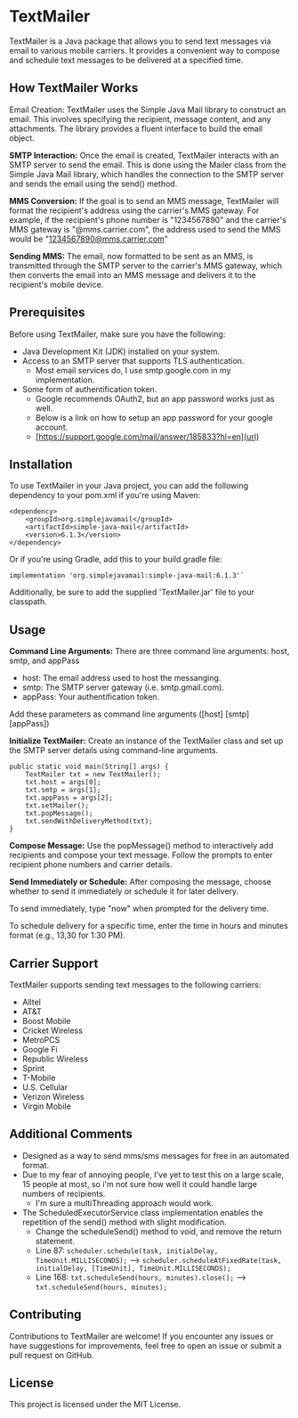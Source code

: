 # TextMailer
TextMailer is a Java package that allows you to send text messages via email to various mobile carriers. It provides a convenient way to compose and schedule text messages to be delivered at a specified time.

## How TextMailer Works
Email Creation: TextMailer uses the Simple Java Mail library to construct an email. This involves specifying the recipient, message content, and any attachments. The library provides a fluent interface to build the email object.

**SMTP Interaction:** Once the email is created, TextMailer interacts with an SMTP server to send the email. This is done using the Mailer class from the Simple Java Mail library, which handles the connection to the SMTP server and sends the email using the send() method.

**MMS Conversion:** If the goal is to send an MMS message, TextMailer will format the recipient's address using the carrier's MMS gateway. For example, if the recipient's phone number is "1234567890" and the carrier's MMS gateway is "@mms.carrier.com", the address used to send the MMS would be "1234567890@mms.carrier.com"

**Sending MMS:** The email, now formatted to be sent as an MMS, is transmitted through the SMTP server to the carrier's MMS gateway, which then converts the email into an MMS message and delivers it to the recipient's mobile device.

## Prerequisites
Before using TextMailer, make sure you have the following:

* Java Development Kit (JDK) installed on your system.
* Access to an SMTP server that supports TLS authentication.
  - Most email services do, I use smtp.google.com in my implementation.
* Some form of authentification token.
  - Google recommends OAuth2, but an app password works just as well.
  - Below is a link on how to setup an app password for your google account.
  - [https://support.google.com/mail/answer/185833?hl=en](url)

## Installation
To use TextMailer in your Java project, you can add the following dependency to your pom.xml if you're using Maven:
```
<dependency>
    <groupId>org.simplejavamail</groupId>
    <artifactId>simple-java-mail</artifactId>
    <version>6.1.3</version>
</dependency>
```
Or if you're using Gradle, add this to your build.gradle file:
```
implementation 'org.simplejavamail:simple-java-mail:6.1.3'`
```
Additionally, be sure to add the supplied 'TextMailer.jar' file to your classpath.
## Usage
**Command Line Arguments:** There are three command line arguments: host, smtp, and appPass
* host: The email address used to host the messanging.
* smtp: The SMTP server gateway (i.e. smtp.gmail.com).
* appPass: Your authentification token.

Add these parameters as command line arguments ([host] [smtp] [appPass])

**Initialize TextMailer:** Create an instance of the TextMailer class and set up the SMTP server details using command-line arguments.
```
public static void main(String[] args) {
    TextMailer txt = new TextMailer();
    txt.host = args[0];
    txt.smtp = args[1];
    txt.appPass = args[2];
    txt.setMailer();
    txt.popMessage();
    txt.sendWithDeliveryMethod(txt);
}
```
**Compose Message:** Use the popMessage() method to interactively add recipients and compose your text message. Follow the prompts to enter recipient phone numbers and carrier details.

**Send Immediately or Schedule:** After composing the message, choose whether to send it immediately or schedule it for later delivery.

To send immediately, type "now" when prompted for the delivery time.

To schedule delivery for a specific time, enter the time in hours and minutes format (e.g., 13,30 for 1:30 PM).
## Carrier Support
TextMailer supports sending text messages to the following carriers:

* Alltel
* AT&T
* Boost Mobile
* Cricket Wireless
* MetroPCS
* Google Fi
* Republic Wireless
* Sprint
* T-Mobile
* U.S. Cellular
* Verizon Wireless
* Virgin Mobile

## Additional Comments
* Designed as a way to send mms/sms messages for free in an automated format.
* Due to my fear of annoying people, I've yet to test this on a large scale, 15 people at most, so i'm not sure how well it could handle large numbers of recipients.
  * I'm sure a multiThreading approach would work.
* The ScheduledExecutorService class implementation enables the repetition of the send() method with slight modification.
  * Change the scheduleSend() method to void, and remove the return statement.
  * Line 87: `scheduler.schedule(task, initialDelay, TimeUnit.MILLISECONDS);` --> `scheduler.scheduleAtFixedRate(task, initialDelay, [TimeUnit], TimeUnit.MILLISECONDS);`
  * Line 168: `txt.scheduleSend(hours, minutes).close();` --> `txt.scheduleSend(hours, minutes);`

## Contributing
Contributions to TextMailer are welcome! If you encounter any issues or have suggestions for improvements, feel free to open an issue or submit a pull request on GitHub.

## License
This project is licensed under the MIT License.
